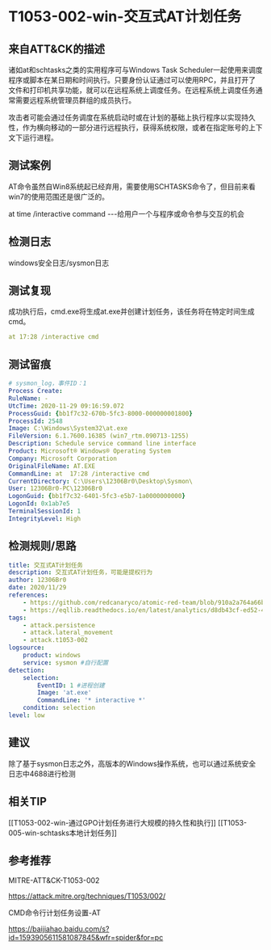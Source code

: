 # T1053-002-win-交互式AT计划任务

## 来自ATT&CK的描述

诸如at和schtasks之类的实用程序可与Windows Task Scheduler一起使用来调度程序或脚本在某日期和时间执行。只要身份认证通过可以使用RPC，并且打开了文件和打印机共享功能，就可以在远程系统上调度任务。在远程系统上调度任务通常需要远程系统管理员群组的成员执行。

攻击者可能会通过任务调度在系统启动时或在计划的基础上执行程序以实现持久性，作为横向移动的一部分进行远程执行，获得系统权限，或者在指定账号的上下文下运行进程。

## 测试案例

AT命令虽然自Win8系统起已经弃用，需要使用SCHTASKS命令了，但目前来看win7的使用范围还是很广泛的。

at time /interactive command ---给用户一个与程序或命令参与交互的机会

## 检测日志

windows安全日志/sysmon日志

## 测试复现

成功执行后，cmd.exe将生成at.exe并创建计划任务，该任务将在特定时间生成cmd。

```yml
at 17:28 /interactive cmd
```

## 测试留痕

```yml
# sysmon_log，事件ID：1
Process Create:
RuleName: -
UtcTime: 2020-11-29 09:16:59.072
ProcessGuid: {bb1f7c32-670b-5fc3-8000-000000001800}
ProcessId: 2548
Image: C:\Windows\System32\at.exe
FileVersion: 6.1.7600.16385 (win7_rtm.090713-1255)
Description: Schedule service command line interface
Product: Microsoft® Windows® Operating System
Company: Microsoft Corporation
OriginalFileName: AT.EXE
CommandLine: at  17:28 /interactive cmd
CurrentDirectory: C:\Users\12306Br0\Desktop\Sysmon\
User: 12306Br0-PC\12306Br0
LogonGuid: {bb1f7c32-6401-5fc3-e5b7-1a0000000000}
LogonId: 0x1ab7e5
TerminalSessionId: 1
IntegrityLevel: High
```

## 检测规则/思路

```yml
title: 交互式AT计划任务
description: 交互式AT计划任务，可能是提权行为
author: 12306Br0
date: 2020/11/29
references:
    - https://github.com/redcanaryco/atomic-red-team/blob/910a2a764a66b0905065d8bdedb04b37049a85db/atomics/T1053.002/T1053.002.md
    - https://eqllib.readthedocs.io/en/latest/analytics/d8db43cf-ed52-4f5c-9fb3-c9a4b95a0b56.html
tags:
    - attack.persistence
    - attack.lateral_movement
    - attack.t1053-002
logsource:
    product: windows
    service: sysmon #自行配置
detection:
    selection:
        EventID: 1 #进程创建
        Image: 'at.exe'
        CommandLine: '* interactive *'
    condition: selection
level: low
```

## 建议

除了基于sysmon日志之外，高版本的Windows操作系统，也可以通过系统安全日志中4688进行检测

## 相关TIP
[[T1053-002-win-通过GPO计划任务进行大规模的持久性和执行]]
[[T1053-005-win-schtasks本地计划任务]]

## 参考推荐

MITRE-ATT&CK-T1053-002

<https://attack.mitre.org/techniques/T1053/002/>

CMD命令行计划任务设置-AT

<https://baijiahao.baidu.com/s?id=1593905611581087845&wfr=spider&for=pc>

